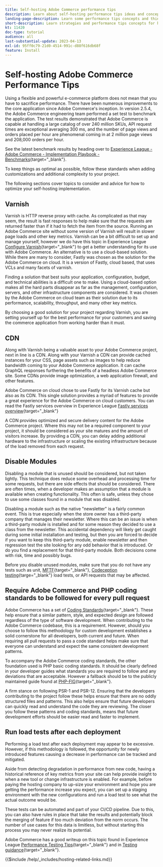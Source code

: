 ```yaml
---
title: Self-hosting Adobe Commerce performance tips
description: Learn about self-hosting performance tips ideas and concepts and best practices to consider.
landing-page-description: Learn some performance tips concepts and things to consider when hosting Adobe Commerce on your own.
short-description: Learn strategies and performance tips concepts for hosting Adobe Commerce yourself.
kt: 11420
doc-type: tutorial
audience: all
last-substantial-update: 2023-04-13
exl-id: 95ff0c79-21d0-4514-991c-d88f616db68f
feature: Install
---
```

# Self-hosting Adobe Commerce Performance Tips

Using a flexible and powerful e-commerce platform does not mean that you have to sacrifice performance. There have been numerous improvements to the core application since Adobe Commerce's inception. In version 2.5.4, the Adobe Commerce engineering team performed a set test to benchmark the application. The test results demonstrated that Adobe Commerce is capable at handling a large catalog of over 240 million SKUs, API request times are exceptional averaging 300 ms, and the number of page views and orders placed per hour are phenomenal coming in at 2 million page views and 208,000 orders per hour.

See the latest benchmark results by heading over to [Experience League - Adobe Commerce - Implementation Playbook - Benchmarks](https://experienceleague.adobe.com/docs/commerce-operations/implementation-playbook/infrastructure/performance/benchmarks.html){target="_blank"}.

To keep things as optimal as possible, follow these standards when adding customizations and additional complexity to your project.

The following sections cover topics to consider and advice for how to optimize your self-hosting implementation.

## Varnish

Varnish is HTTP reverse proxy with cache. As complicated as that may seem, the result is fast responses to help make sure that the requests are returned faster than if it had to fetch the item from the source. Running an Adobe Commerce site without some version of Varnish will result in slower page loads and other key metrics. Varnish can be a bit difficult to set up and manage yourself, however we do have this topic in Experience League [Configure Varnish](https://experienceleague.adobe.com/docs/commerce-operations/configuration-guide/cache/varnish/config-varnish.html){target="_blank"} to get a better understanding for its use with Adobe Commerce. An alternative is to use a cloud-based solution. While there are many to consider, Fastly was chosen as the solution for the Adobe Commerce on cloud. It is a version of Fastly, cloud based, that uses VCLs and many facets of varnish. 

Finding a solution that best suits your application, configuration, budget, and technical abilities is a difficult one to make. Using a cloud-based option makes all the hard parts disappear as far as the management, configuration, servers, and other infrastructure components are considered. It was chosen by the Adobe Commerce on cloud team as their solution due to its performance, scalability, throughput, and many other key metrics. 

By choosing a good solution for your project regarding Varnish, you are setting yourself up for the best performance for your customers and saving the commerce application from working harder than it must.

## CDN

Along with Varnish being a valuable asset to your Adobe Commerce project, next in line is a CDN. Along with your Varnish a CDN can provide cached instances for your CSS, page assets such as images to help reduce bandwidth coming to your Adobe Commerce application. It can cache GraphQL responses furthering the benefits of a headless Adobe Commerce site. Some CDNs provide image optimization, a web application firewall, and other features. 

Adobe Commerce on cloud chose to use Fastly for its Varnish cache but also as its CDN. This single solution provides a myriad of features to provide a great experience for the Adobe Commerce on cloud customers. You can read the Fastly services overview in Experience League [Fastly services overview](https://experienceleague.adobe.com/docs/commerce-cloud-service/user-guide/cdn/fastly.html){target="_blank"}

A CDN provides optimized and secure delivery content for the Adobe Commerce project. Where this may not be a required component to your project, it should be considered as your site matures and the amount of visitors increase. By providing a CDN, you can delay adding additional hardware to the infrastructure or scaling the existing infrastructure because of the load removed from each request. 

## Disable Modules

Disabling a module that is unused should be considered, but not taken lightly. This technique does reduce some overhead and processing time for some requests, but there are side effects that should be considered. There are often times, when a developer makes an assumption that a module is available when creating functionality. This often is safe, unless they chose to use some classes found in a module that was disabled. 

Disabling a module such as the native "newsletter" is a fairly common event. This is true especially when the store owner has a third-party company that manages their newsletter. Where this can be an issue is when a third-party module is installed and for some reason they decided to use a class from the newsletter. This accidental dependency will likely get caught during some initial installation and testing, but then you are forced to decide if you want to keep this third-party module, enable newsletter and then regression test the site looking for any odd behavior that is introduced. Or do you find a replacement for that third-party module. Both decisions come with risk, time and possibly bugs. 

Before you disable unused modules, make sure that you do not have any tests such as unit, [MFTF](https://developer.adobe.com/commerce/cloud-tools/docker/test/application-testing/){target="_blank"}, [Codeception testing](https://developer.adobe.com/commerce/cloud-tools/docker/test/code-testing/){targe="_blank"} load tests, or API requests that may be affected.

## Require Adobe Commerce and PHP coding standards to be followed for every pull request

Adobe Commerce has a set of [Coding Standards](https://developer.adobe.com/commerce/php/coding-standards/){target="_blank"}. These help ensure that a similar pattern, style, and expected design are followed regardless of the type of software development. When contributing to the Adobe Commerce codebase, this is a requirement. However, should you choose to follow this methodology for custom development establishes a solid cornerstone for all developers,  both current and future. When requiring all pull requests to pass a code standard helps make sure that everyone can understand and expect the same consistent development patterns. 

To accompany the Adobe Commerce coding standards, the other foundation used is PHP basic coding standards. It should be clearly defined in your developer guides what standards you are required to follow and any deviations that are acceptable. However a fallback should be to the publicly maintained guide found at [PHP-FIG](https://www.php-fig.org){target="_blank"}.

A firm stance on following PSR-1 and PSR-12. Ensuring that the developers contributing to the project follow these helps ensure that there are no oddly structured files and patterns. This also helps ensure that future developers can quickly read and understand the code they are reviewing. The closer you follow these patterns and coding standards, means that future development efforts should be easier read and faster to implement. 

## Run load tests after each deployment

Performing a load test after each deployment may appear to be excessive. However, if this methodology is followed, the opportunity for newly introduced features causing a decrease in performance can be tracked and mitigated. 

Aside from detecting degradation in performance from new code, having a historical reference of key metrics from your site can help provide insight to when a new tool or change infrastructure is enabled. For example, before paying the hosting company to up-size your environment and hope you are getting the performance increase you expect, you can set up a staging environment with the new configurations and run a load test to see what the actual outcome would be. 

These tests can be automated and part of your CI/CD pipeline. Due to this, you can also have rules in place that take the results and potentially block the merging of feature if too much deviation from the norm occurs. The number of use cases for this data is limitless, but without starting this process you may never realize its potential.

Adobe Commerce has a good writeup on this topic found in Experience League [Performance Testing Tips](https://experienceleague.adobe.com/docs/commerce-operations/deliver-commerce-at-scale/launch.html){target="_blank"} and in [Testing guidance](https://experienceleague.adobe.com/docs/commerce-cloud-service/user-guide/develop/test/guidance.html){target="_blank"}.

{{$include /help/_includes/hosting-related-links.md}}
